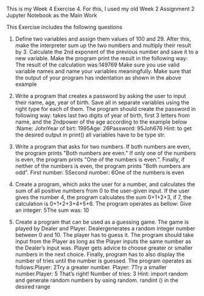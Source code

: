 This is my Week 4 Exercise 4.
For this, I used my old Week 2 Assignment 2 Jupyter Notebook as the Main Work

This Exercise includes the following questions

1. Define two variables and assign them values of 100 and 29. 
  After this, make the interpreter sum up the two numbers and multiply their result by 3. 
  Calculate the 2nd exponent of the previous number and save it to a new variable.
  Make the program print the result in the following way: The result of the calculation was:149769
  Make sure you use valid variable names and name your variables meaningfully.
  Make sure that the output of your program has indentation as shown in the above example

2. Write a program that creates a password by asking the user to input their name, age, year of birth. 
   Save all in separate variables using the right type for each of them. 
   The program should create the password in following way: takes last two digits of year of birth, 
   first 3 letters from name, and the 2ndpower of the age according to the example below
   :Name: JohnYear of birt: 1995Age: 26Password: 95Joh676
   Hint: to get the desired output in print() all variables have to be type str.

3. Write a program that asks for two numbers. If both numbers are even, the program prints "Both numbers are even." 
  If only one of the numbers is even, the program prints "One of the numbers is even.".
  Finally, if neither of the numbers is even, the program prints "Both numbers are odd".
  First number: 5Second number: 6One of the numbers is even

4. Create a program, which asks the user for a number, 
  and calculates the sum of all positive numbers from 0 to the user-given input.
  If the user gives the number 4, the program calculates the sum 0+1+2+3, if 7, the calculation is 0+1+2+3+4+5+6. 
  The program operates as bellow: Give an integer: 5The sum was: 10

5. Create a program that can be used as a guessing game. The game is played by Dealer and Player.
  Dealergenerates a random integer number between 0 and 10. 
  The player has to guess it. The program should take input from the Player as long as the
  Player inputs the same number as the Dealer’s input was.
  Player gets advice to choose greater or smaller numbers in the next choice. Finally,
  program has to also display the number of tries until the number is guessed.
  The program operates as follows:Player: 2Try a greater number.
  Player: 7Try a smaller number.Player: 5 That’s right! Number of tries: 3 
  Hint: import random and generate random numbers by using random. randint () in the desired range

